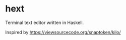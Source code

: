 # hext

Terminal text editor written in Haskell.

Inspired by https://viewsourcecode.org/snaptoken/kilo/
